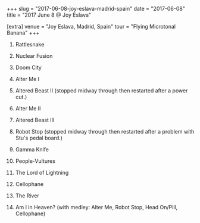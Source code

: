 +++
slug = "2017-06-08-joy-eslava-madrid-spain"
date = "2017-06-08"
title = "2017 June 8 @ Joy Eslava"

[extra]
venue = "Joy Eslava, Madrid, Spain"
tour = "Flying Microtonal Banana"
+++


 1. Rattlesnake

 2. Nuclear Fusion

 3. Doom City

 4. Alter Me I

 5. Altered Beast II
    (stopped midway through then restarted after a power cut.)

 6. Alter Me II

 7. Altered Beast III

 8. Robot Stop
    (stopped midway through then restarted after a problem with Stu's
    pedal board.)

 9. Gamma Knife

10. People-Vultures

11. The Lord of Lightning

12. Cellophane

13. The River

14. Am I in Heaven?
    (with medley: Alter Me, Robot Stop, Head On/Pill, Cellophane)


